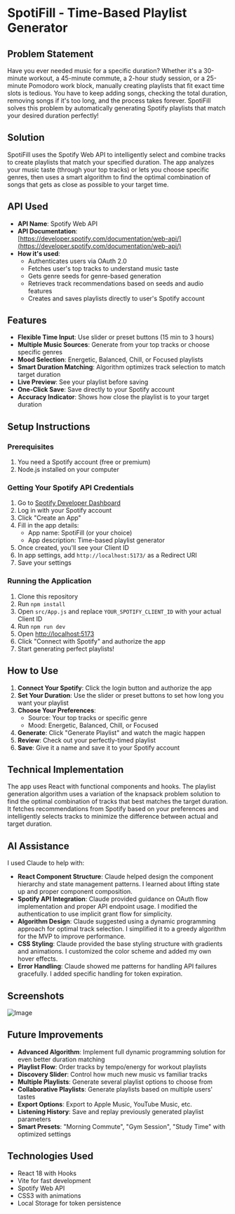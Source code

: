# SpotiFill - Time-Based Playlist Generator

## Problem Statement
Have you ever needed music for a specific duration? Whether it's a 30-minute workout, a 45-minute commute, a 2-hour study session, or a 25-minute Pomodoro work block, manually creating playlists that fit exact time slots is tedious. You have to keep adding songs, checking the total duration, removing songs if it's too long, and the process takes forever. SpotiFill solves this problem by automatically generating Spotify playlists that match your desired duration perfectly!

## Solution
SpotiFill uses the Spotify Web API to intelligently select and combine tracks to create playlists that match your specified duration. The app analyzes your music taste (through your top tracks) or lets you choose specific genres, then uses a smart algorithm to find the optimal combination of songs that gets as close as possible to your target time.

## API Used
- **API Name**: Spotify Web API
- **API Documentation**: [https://developer.spotify.com/documentation/web-api/](https://developer.spotify.com/documentation/web-api/)
- **How it's used**: 
  - Authenticates users via OAuth 2.0
  - Fetches user's top tracks to understand music taste
  - Gets genre seeds for genre-based generation
  - Retrieves track recommendations based on seeds and audio features
  - Creates and saves playlists directly to user's Spotify account

## Features
- **Flexible Time Input**: Use slider or preset buttons (15 min to 3 hours)
- **Multiple Music Sources**: Generate from your top tracks or choose specific genres
- **Mood Selection**: Energetic, Balanced, Chill, or Focused playlists
- **Smart Duration Matching**: Algorithm optimizes track selection to match target duration
- **Live Preview**: See your playlist before saving
- **One-Click Save**: Save directly to your Spotify account
- **Accuracy Indicator**: Shows how close the playlist is to your target duration

## Setup Instructions

### Prerequisites
1. You need a Spotify account (free or premium)
2. Node.js installed on your computer

### Getting Your Spotify API Credentials
1. Go to [Spotify Developer Dashboard](https://developer.spotify.com/dashboard/)
2. Log in with your Spotify account
3. Click "Create an App"
4. Fill in the app details:
   - App name: SpotiFill (or your choice)
   - App description: Time-based playlist generator
5. Once created, you'll see your Client ID
6. In app settings, add `http://localhost:5173/` as a Redirect URI
7. Save your settings

### Running the Application
1. Clone this repository
2. Run `npm install`
3. Open `src/App.js` and replace `YOUR_SPOTIFY_CLIENT_ID` with your actual Client ID
4. Run `npm run dev`
5. Open [http://localhost:5173](http://localhost:5173)
6. Click "Connect with Spotify" and authorize the app
7. Start generating perfect playlists!

## How to Use
1. **Connect Your Spotify**: Click the login button and authorize the app
2. **Set Your Duration**: Use the slider or preset buttons to set how long you want your playlist
3. **Choose Your Preferences**:
   - Source: Your top tracks or specific genre
   - Mood: Energetic, Balanced, Chill, or Focused
4. **Generate**: Click "Generate Playlist" and watch the magic happen
5. **Review**: Check out your perfectly-timed playlist
6. **Save**: Give it a name and save it to your Spotify account

## Technical Implementation
The app uses React with functional components and hooks. The playlist generation algorithm uses a variation of the knapsack problem solution to find the optimal combination of tracks that best matches the target duration. It fetches recommendations from Spotify based on your preferences and intelligently selects tracks to minimize the difference between actual and target duration.

## AI Assistance
I used Claude to help with:
- **React Component Structure**: Claude helped design the component hierarchy and state management patterns. I learned about lifting state up and proper component composition.
- **Spotify API Integration**: Claude provided guidance on OAuth flow implementation and proper API endpoint usage. I modified the authentication to use implicit grant flow for simplicity.
- **Algorithm Design**: Claude suggested using a dynamic programming approach for optimal track selection. I simplified it to a greedy algorithm for the MVP to improve performance.
- **CSS Styling**: Claude provided the base styling structure with gradients and animations. I customized the color scheme and added my own hover effects.
- **Error Handling**: Claude showed me patterns for handling API failures gracefully. I added specific handling for token expiration.

## Screenshots
![Image](pic1.png)

## Future Improvements
- **Advanced Algorithm**: Implement full dynamic programming solution for even better duration matching
- **Playlist Flow**: Order tracks by tempo/energy for workout playlists
- **Discovery Slider**: Control how much new music vs familiar tracks
- **Multiple Playlists**: Generate several playlist options to choose from
- **Collaborative Playlists**: Generate playlists based on multiple users' tastes
- **Export Options**: Export to Apple Music, YouTube Music, etc.
- **Listening History**: Save and replay previously generated playlist parameters
- **Smart Presets**: "Morning Commute", "Gym Session", "Study Time" with optimized settings

## Technologies Used
- React 18 with Hooks
- Vite for fast development
- Spotify Web API
- CSS3 with animations
- Local Storage for token persistence
